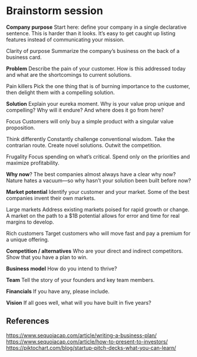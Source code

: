 

# Brainstorm session

**Company purpose** Start here: define your company in a single declarative sentence. This is harder than it looks. It’s easy to get caught up listing features instead of communicating your mission.

Clarity of purpose Summarize the company’s business on the back of a business card.

**Problem** Describe the pain of your customer. How is this addressed today and what are the shortcomings to current solutions.

Pain killers Pick the one thing that is of burning importance to the customer, then delight them with a compelling solution.


**Solution** Explain your eureka moment. Why is your value prop unique and compelling? Why will it endure? And where does it go from here?

Focus Customers will only buy a simple product with a singular value proposition.

Think differently Constantly challenge conventional wisdom. Take the contrarian route. Create novel solutions. Outwit the competition.

Frugality Focus spending on what’s critical. Spend only on the priorities and maximize profitability.



**Why now**? The best companies almost always have a clear why now? Nature hates a vacuum—so why hasn’t your solution been built before now?

**Market potential** Identify your customer and your market. Some of the best companies invent their own markets.

Large markets Address existing markets poised for rapid growth or change. A market on the path to a $1B potential allows for error and time for real margins to develop.

Rich customers Target customers who will move fast and pay a premium for a unique offering.

**Competition / alternatives** Who are your direct and indirect competitors. Show that you have a plan to win.

**Business model** How do you intend to thrive?

**Team** Tell the story of your founders and key team members.

**Financials** If you have any, please include.

**Vision** If all goes well, what will you have built in five years?


## References
https://www.sequoiacap.com/article/writing-a-business-plan/
https://www.sequoiacap.com/article/how-to-present-to-investors/
https://piktochart.com/blog/startup-pitch-decks-what-you-can-learn/

